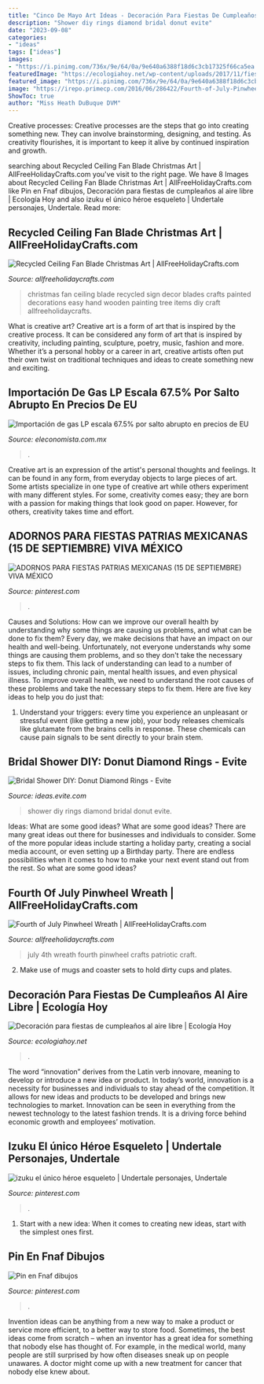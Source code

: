 ```yaml
---
title: "Cinco De Mayo Art Ideas - Decoración Para Fiestas De Cumpleaños Al Aire Libre"
description: "Shower diy rings diamond bridal donut evite"
date: "2023-09-08"
categories:
- "ideas"
tags: ["ideas"]
images:
- "https://i.pinimg.com/736x/9e/64/0a/9e640a6388f18d6c3cb17325f66ca5ea.jpg"
featuredImage: "https://ecologiahoy.net/wp-content/uploads/2017/11/fiesta-mexicana-al-aire-libre-para-niños-mesa.jpg"
featured_image: "https://i.pinimg.com/736x/9e/64/0a/9e640a6388f18d6c3cb17325f66ca5ea.jpg"
image: "https://irepo.primecp.com/2016/06/286422/Fourth-of-July-Pinwheel-Wreath_ExtraLarge700_ID-1720832.jpg?v=1720832"
ShowToc: true
author: "Miss Heath DuBuque DVM"
---
```



Creative processes:
Creative processes are the steps that go into creating something new. They can involve brainstorming, designing, and testing. As creativity flourishes, it is important to keep it alive by continued inspiration and growth.

	

		
searching about Recycled Ceiling Fan Blade Christmas Art | AllFreeHolidayCrafts.com you've visit to the right page. We have 8 Images about Recycled Ceiling Fan Blade Christmas Art | AllFreeHolidayCrafts.com like Pin en Fnaf dibujos, Decoración para fiestas de cumpleaños al aire libre | Ecología Hoy and also izuku el único héroe esqueleto | Undertale personajes, Undertale. Read more:
		
    
## Recycled Ceiling Fan Blade Christmas Art | AllFreeHolidayCrafts.com

<img loading=lazy src="http://irepo.primecp.com/2016/12/309597/Recycled-Ceiling-Fan-Blade-Christmas-Art_Large500_ID-1989435.jpg?v=1989435" onerror="this.onerror=null;this.src='https://tse1.mm.bing.net/th?id=OIP.sO1LOnzdN-T7vcJOUDw4AQHaLq&amp;pid=15.1';" alt="Recycled Ceiling Fan Blade Christmas Art | AllFreeHolidayCrafts.com">

_Source: allfreeholidaycrafts.com_

>christmas fan ceiling blade recycled sign decor blades crafts painted decorations easy hand wooden painting tree items diy craft allfreeholidaycrafts. 

	

What is creative art?
Creative art is a form of art that is inspired by the creative process. It can be considered any form of art that is inspired by creativity, including painting, sculpture, poetry, music, fashion and more. Whether it’s a personal hobby or a career in art, creative artists often put their own twist on traditional techniques and ideas to create something new and exciting.

    
## Importación De Gas LP Escala 67.5% Por Salto Abrupto En Precios De EU

<img loading=lazy src="https://www.eleconomista.com.mx/__export/1628058620340/sites/eleconomista/img/2021/08/04/gas_lp.jpg_673822677.jpg" onerror="this.onerror=null;this.src='https://tse2.mm.bing.net/th?id=OIP.dp7ngkEpm85b9eP5dffOvAHaD4&amp;pid=15.1';" alt="Importación de gas LP escala 67.5% por salto abrupto en precios de EU">

_Source: eleconomista.com.mx_

>. 

	

Creative art is an expression of the artist's personal thoughts and feelings. It can be found in any form, from everyday objects to large pieces of art. Some artists specialize in one type of creative art while others experiment with many different styles. For some, creativity comes easy; they are born with a passion for making things that look good on paper. However, for others, creativity takes time and effort.

    
## ADORNOS PARA FIESTAS PATRIAS MEXICANAS (15 DE SEPTIEMBRE) VIVA MÉXICO

<img loading=lazy src="https://i.pinimg.com/736x/37/d2/64/37d26455cec8a8f0a5e8e6c685a47a99.jpg" onerror="this.onerror=null;this.src='https://tse3.mm.bing.net/th?id=OIP.dRYBn6u_4IopvJdXTC4M-wHaFj&amp;pid=15.1';" alt="ADORNOS PARA FIESTAS PATRIAS MEXICANAS (15 DE SEPTIEMBRE) VIVA MÉXICO">

_Source: pinterest.com_

>. 

	

Causes and Solutions: How can we improve our overall health by understanding why some things are causing us problems, and what can be done to fix them?
Every day, we make decisions that have an impact on our health and well-being. Unfortunately, not everyone understands why some things are causing them problems, and so they don't take the necessary steps to fix them. This lack of understanding can lead to a number of issues, including chronic pain, mental health issues, and even physical illness. To improve overall health, we need to understand the root causes of these problems and take the necessary steps to fix them. Here are five key ideas to help you do just that: 
1) Understand your triggers: every time you experience an unpleasant or stressful event (like getting a new job), your body releases chemicals like glutamate from the brains cells in response. These chemicals can cause pain signals to be sent directly to your brain stem.

    
## Bridal Shower DIY: Donut Diamond Rings - Evite

<img loading=lazy src="http://ideas.evite.com/media/Blog-Bridal-Shower-DIY-Donut-Diamond-Rings-JB-1200.jpg" onerror="this.onerror=null;this.src='https://tse4.mm.bing.net/th?id=OIP.ppNqmq47bTl4lvTlJzp5kQHaLK&amp;pid=15.1';" alt="Bridal Shower DIY: Donut Diamond Rings - Evite">

_Source: ideas.evite.com_

>shower diy rings diamond bridal donut evite. 

	

Ideas: What are some good ideas?
What are some good ideas?
There are many great ideas out there for businesses and individuals to consider. Some of the more popular ideas include starting a holiday party, creating a social media account, or even setting up a Birthday party. There are endless possibilities when it comes to how to make your next event stand out from the rest. So what are some good ideas?

    
## Fourth Of July Pinwheel Wreath | AllFreeHolidayCrafts.com

<img loading=lazy src="https://irepo.primecp.com/2016/06/286422/Fourth-of-July-Pinwheel-Wreath_ExtraLarge700_ID-1720832.jpg?v=1720832" onerror="this.onerror=null;this.src='https://tse3.mm.bing.net/th?id=OIP.jSIXjaO7ZclAyTTgYXzSzAHaLH&amp;pid=15.1';" alt="Fourth of July Pinwheel Wreath | AllFreeHolidayCrafts.com">

_Source: allfreeholidaycrafts.com_

>july 4th wreath fourth pinwheel crafts patriotic craft. 

	

2. Make use of mugs and coaster sets to hold dirty cups and plates.

    
## Decoración Para Fiestas De Cumpleaños Al Aire Libre | Ecología Hoy

<img loading=lazy src="https://ecologiahoy.net/wp-content/uploads/2017/11/fiesta-mexicana-al-aire-libre-para-niños-mesa.jpg" onerror="this.onerror=null;this.src='https://tse4.mm.bing.net/th?id=OIP.OJz3K9UApN2w7ZjpyykYxgHaLH&amp;pid=15.1';" alt="Decoración para fiestas de cumpleaños al aire libre | Ecología Hoy">

_Source: ecologiahoy.net_

>. 

	

The word “innovation” derives from the Latin verb innovare, meaning to develop or introduce a new idea or product. In today’s world, innovation is a necessity for businesses and individuals to stay ahead of the competition. It allows for new ideas and products to be developed and brings new technologies to market. Innovation can be seen in everything from the newest technology to the latest fashion trends. It is a driving force behind economic growth and employees’ motivation.

    
## Izuku El único Héroe Esqueleto | Undertale Personajes, Undertale

<img loading=lazy src="https://i.pinimg.com/736x/9e/64/0a/9e640a6388f18d6c3cb17325f66ca5ea.jpg" onerror="this.onerror=null;this.src='https://tse3.mm.bing.net/th?id=OIP.C0if-JDN8B9eVw_VLyjWYAHaKW&amp;pid=15.1';" alt="izuku el único héroe esqueleto | Undertale personajes, Undertale">

_Source: pinterest.com_

>. 

	

1. Start with a new idea: When it comes to creating new ideas, start with the simplest ones first.

    
## Pin En Fnaf Dibujos

<img loading=lazy src="https://i.pinimg.com/736x/32/c3/a2/32c3a2131779cc96e3d336064fcee151.jpg" onerror="this.onerror=null;this.src='https://tse1.mm.bing.net/th?id=OIP.rnQm3ZrdibkYAlZVMU5L5QHaLf&amp;pid=15.1';" alt="Pin en Fnaf dibujos">

_Source: pinterest.com_

>. 

	

Invention ideas can be anything from a new way to make a product or service more efficient, to a better way to store food. Sometimes, the best ideas come from scratch – when an inventor has a great idea for something that nobody else has thought of. For example, in the medical world, many people are still surprised by how often diseases sneak up on people unawares. A doctor might come up with a new treatment for cancer that nobody else knew about.

